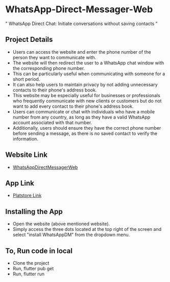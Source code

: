 # WhatsApp-Direct-Messager-Web


" WhatsApp Direct Chat: Initiate conversations without saving contacts "


## Project Details

- Users can access the website and enter the phone number of the person they want to communicate with.
- The website will then redirect the user to a WhatsApp chat window with the corresponding phone number.
- This can be particularly useful when communicating with someone for a short period.
- It can also help users to maintain privacy by not adding unnecessary contacts to their phone's address book.
- This website may be especially useful for businesses or professionals who frequently communicate with new clients or customers but do not want to add every contact to their phone's address book.
- Users can communicate or chat with individuals who have a mobile number from any country, as long as they have a valid WhatsApp account associated with that number.
- Additionally, users should ensure they have the correct phone number before sending a message, as there is no saved contact to verify the information.

## Website Link
- [WhatsAppDirectMessagerWeb](https://whatsappdirectme.web.app)

## App Link
- [Platstore Link](https://play.google.com/store/apps/details?id=com.wameapp.whatsappdmandroidapp)

## Installing the App
- Open the website (above mentioned website).
- Simply access the three dots located at the top right of the screen and select "install WhatsAppDM" from the dropdown menu.


## To, Run code in local
- Clone the project
- Run, flutter pub get
- Run, flutter run
